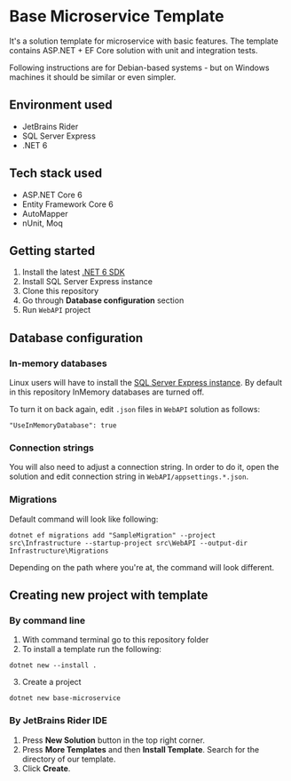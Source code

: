 # Base Microservice Template
It's a solution template for microservice with basic features. The template contains ASP.NET + EF Core solution with unit and integration tests.

Following instructions are for Debian-based systems - but on Windows machines it should be similar or even simpler. 

## Environment used
- JetBrains Rider
- SQL Server Express
- .NET 6

## Tech stack used
- ASP.NET Core 6
- Entity Framework Core 6
- AutoMapper
- nUnit, Moq

## Getting started

1. Install the latest [.NET 6 SDK](https://dotnet.microsoft.com/en-us/download/dotnet/6.0)
2. Install SQL Server Express instance
3. Clone this repository
4. Go through **Database configuration** section
5. Run `WebAPI` project

## Database configuration

### In-memory databases

Linux users will have to install the [SQL Server Express instance](https://docs.microsoft.com/en-us/sql/linux/quickstart-install-connect-ubuntu?view=sql-server-ver16). By default in this repository InMemory databases are turned off. 

To turn it on back again, edit `.json` files in `WebAPI` solution as follows:

```
"UseInMemoryDatabase": true
```

### Connection strings

You will also need to adjust a connection string. In order to do it, open the solution and edit connection string in `WebAPI/appsettings.*.json`.

### Migrations
Default command will look like following:

```
dotnet ef migrations add "SampleMigration" --project src\Infrastructure --startup-project src\WebAPI --output-dir Infrastructure\Migrations
```

Depending on the path where you're at, the command will look different.

## Creating new project with template

### By command line

1. With command terminal go to this repository folder
2. To install a template run the following:
```
dotnet new --install .
```
3. Create a project
```
dotnet new base-microservice
```

### By JetBrains Rider IDE
1. Press **New Solution** button in the top right corner.
2. Press **More Templates** and then **Install Template**. Search for the directory of our template.
3. Click **Create**.

